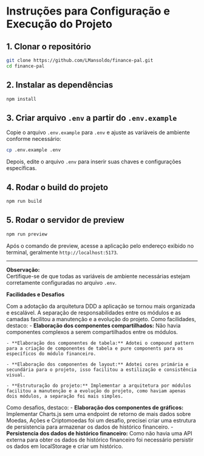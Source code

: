 # Instruções para Configuração e Execução do Projeto

## 1. Clonar o repositório
```bash
git clone https://github.com/LMansoldo/finance-pal.git
cd finance-pal
```

## 2. Instalar as dependências
```bash
npm install
```

## 3. Criar arquivo `.env` a partir do `.env.example`
Copie o arquivo `.env.example` para `.env` e ajuste as variáveis de ambiente conforme necessário:
```bash
cp .env.example .env
```
Depois, edite o arquivo `.env` para inserir suas chaves e configurações específicas.

## 4. Rodar o build do projeto
```bash
npm run build
```

## 5. Rodar o servidor de preview
```bash
npm run preview
```

Após o comando de preview, acesse a aplicação pelo endereço exibido no terminal, geralmente `http://localhost:5173`.

---

**Observação:**  
Certifique-se de que todas as variáveis de ambiente necessárias estejam corretamente configuradas no arquivo `.env`.


**Facilidades e Desafios**

Com a adotação da arquitetura DDD a aplicação se tornou mais organizada e escalável. A separação de responsabilidades entre os módulos e as camadas facilitou a manutenção e a evolução do projeto. Como facilidades, destaco:
    - **Elaboração dos componentes compartilhados:** Não havia componentes complexos a serem compartilhados entre os módulos.

    - **Elaboração dos componentes de tabela:** Adotei o compound pattern para a criação de componentes de tabela e pure components para os específicos do módulo financeiro.

    - **Elaboração dos componentes de layout:** Adotei cores primária e secundária para o projeto, isso facilitou a estilização e consistência visual.
    
    - **Estruturação do projeto:** Implementar a arquitetura por módulos facilitou a manutenção e a evolução do projeto, como haviam apenas dois módulos, a separação foi mais simples.

Como desafios, destaco:
    - **Elaboração dos componentes de gráficos:** Implementar Charts.js sem uma endpoint de retorno de mais dados sobre Moedas, Ações e Criptomoedas foi um desafio, precisei criar uma estrutura de persistencia para armazenar os dados de histórico financeiro.
    - **Persistencia dos dados de histórico financeiro:** Como não havia uma API externa para obter os dados de histórico financeiro foi necessário persistir os dados em localStorage e criar um histórico.